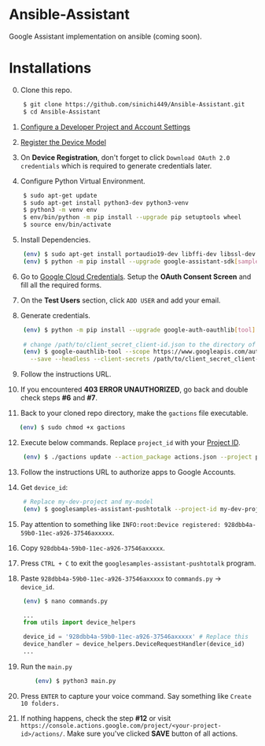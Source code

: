 # Ansible-Assistant
Google Assistant implementation on ansible (coming soon).

# Installations
0. Clone this repo.

```bash
    $ git clone https://github.com/sinichi449/Ansible-Assistant.git
    $ cd Ansible-Assistant
```

1. [Configure a Developer Project and Account Settings](https://developers.google.com/assistant/sdk/guides/service/python/embed/config-dev-project-and-account)

2. [Register the Device Model](https://developers.google.com/assistant/sdk/guides/service/python/embed/register-device)

3. On **Device Registration**, don't forget to click `Download OAuth 2.0 credentials` which is required to generate credentials later.

4. Configure Python Virtual Environment.

```bash
    $ sudo apt-get update
    $ sudo apt-get install python3-dev python3-venv
    $ python3 -m venv env
    $ env/bin/python -m pip install --upgrade pip setuptools wheel
    $ source env/bin/activate
```

5. Install Dependencies.

```bash
    (env) $ sudo apt-get install portaudio19-dev libffi-dev libssl-dev
    (env) $ python -m pip install --upgrade google-assistant-sdk[samples]
```

6. Go to [Google Cloud Credentials](https://console.cloud.google.com/apis/credentials/). Setup the **OAuth Consent Screen** and fill all the required forms. 

7. On the **Test Users** section, click `ADD USER` and add your email.

8. Generate credentials.

```bash
    (env) $ python -m pip install --upgrade google-auth-oauthlib[tool]
    
    # change /path/to/client_secret_client-id.json to the directory of downloaded client secrets.
    (env) $ google-oauthlib-tool --scope https://www.googleapis.com/auth/assistant-sdk-prototype \
      --save --headless --client-secrets /path/to/client_secret_client-id.json
```

9. Follow the instructions URL. 

10. If you encountered **403 ERROR UNAUTHORIZED**, go back and double check steps **#6** and **#7**.

11. Back to your cloned repo directory, make the `gactions` file executable.
 
 ```bash
    (env) $ sudo chmod +x gactions
```

12. Execute below commands. Replace `project_id` with your [Project ID](https://support.google.com/cloud/answer/6158840).

```bash
    (env) $ ./gactions update --action_package actions.json --project project_id
```

13. Follow the instructions URL to authorize apps to Google Accounts.

14. Get `device_id`:

```bash
    # Replace my-dev-project and my-model
    (env) $ googlesamples-assistant-pushtotalk --project-id my-dev-project --device-model-id my-model
```
15. Pay attention to something like `INFO:root:Device registered: 928dbb4a-59b0-11ec-a926-37546axxxxx`.

16. Copy `928dbb4a-59b0-11ec-a926-37546axxxxx`.

17. Press `CTRL + C` to exit the `googlesamples-assistant-pushtotalk` program.

18. Paste `928dbb4a-59b0-11ec-a926-37546axxxxx` to `commands.py` -> `device_id`.

```bash
    (env) $ nano commands.py
```
```python
    ...
    from utils import device_helpers

    device_id = '928dbb4a-59b0-11ec-a926-37546axxxxx' # Replace this
    device_handler = device_helpers.DeviceRequestHandler(device_id)
    ...
```

19. Run the `main.py`

    ```bash
        (env) $ python3 main.py
    ```
    
20. Press `ENTER` to capture your voice command. Say something like `Create 10 folders.`

21. If nothing happens, check the step **#12** or visit `https://console.actions.google.com/project/<your-project-id>/actions/`. Make sure you've clicked **SAVE** button of all actions.
